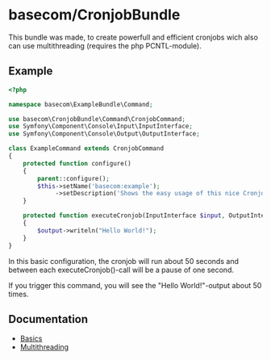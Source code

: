 basecom/CronjobBundle
=====================

This bundle was made, to create powerfull and efficient cronjobs wich also can use multithreading (requires the php PCNTL-module).

Example
-------
``` php
<?php

namespace basecom\ExampleBundle\Command;

use basecom\CronjobBundle\Command\CronjobCommand;
use Symfony\Component\Console\Input\InputInterface;
use Symfony\Component\Console\Output\OutputInterface;

class ExampleCommand extends CronjobCommand
{
	protected function configure()
	{
		parent::configure();
		$this->setName('basecom:example');
		 	 ->setDescription('Shows the easy usage of this nice CronjobBundle');
	}

	protected function executeCronjob(InputInterface $input, OutputInterface $output, $loopcount, $preloopResult = null)
	{
		$output->writeln("Hello World!");
	}
}
```
In this basic configuration, the cronjob will run about 50 seconds and between each executeCronjob()-call will be a pause of one second.

If you trigger this command, you will see the "Hello World!"-output about 50 times.


Documentation
-------------
* [Basics](http://github.com/basecom/CronjobBundle/master/docs/01-Basics.md)
* [Multithreading](http://github.com/basecom/CronjobBundle/master/docs/03-Multithreading.md)

